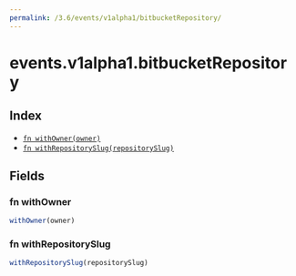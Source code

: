 ```yaml
---
permalink: /3.6/events/v1alpha1/bitbucketRepository/
---
```


# events.v1alpha1.bitbucketRepository



## Index

* [`fn withOwner(owner)`](#fn-withowner)
* [`fn withRepositorySlug(repositorySlug)`](#fn-withrepositoryslug)

## Fields

### fn withOwner

```ts
withOwner(owner)
```



### fn withRepositorySlug

```ts
withRepositorySlug(repositorySlug)
```

